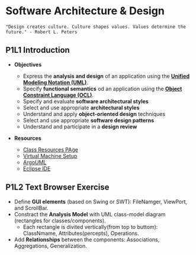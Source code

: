 # Software Architecture & Design

    "Design creates culture. Culture shapes values. Values determine the future." - Robert L. Peters

## P1L1 Introduction

- **Objectives**
    - Express the **analysis and design**  of an application using the [**Unified Modeling Notation (UML)**]().
    - Specify **functional semantics** od an application using the [**Object Constraint Language (OCL)**]().
    - Specify and evaluate **software architectural styles**
    - Select and use appropriate **architectural styles**
    - Understand and apply **object-oriented design** techniques
    - Select and use appropriate **software design patterns**
    - Understand and participate in a **design review**

- **Resources**
    - [Class Resources PAge](https://www.udacity.com/wiki/saad/resources)
    - [Virtual Machine Setup](https://www.udacity.com/wiki/saad/vm-setup)
    - [ArgoUML](http://argouml.tigris.org/)
    - [Eclipse IDE](https://www.eclipse.org/home/index.php)

## P1L2 Text Browser Exercise

- Define **GUI elements** (based on Swing or SWT): FileNamger, ViewPort, and ScrollBar.
- Constract the **Analysis Model** with UML class-model diagram (rectangles for classes/components).
    - Each rectangle is divited vertically(from top to buttom): ClassNmame, Attributes(percepts), Operations.
- Add **Relationships** between the components: Associations, Aggregations, Generalization.
